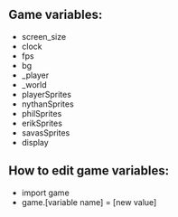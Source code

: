 Game variables:
---------------
- screen_size
- clock
- fps
- bg
- _player
- _world
- playerSprites
- nythanSprites
- philSprites
- erikSprites
- savasSprites
- display

How to edit game variables:
---------------------------
- import game
- game.[variable name] = [new value]